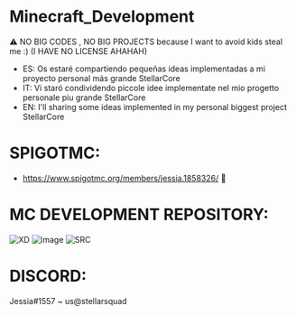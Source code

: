 # Minecraft_Development

⚠ NO BIG CODES , NO BIG PROJECTS because I want to avoid kids steal me :) (I HAVE NO LICENSE AHAHAH)

- ES: Os estaré compartiendo pequeñas ideas implementadas a mi proyecto personal más grande StellarCore
- IT: Vi staró condividendo piccole idee implementate nel mio progetto personale piu grande StellarCore
- EN: I'll sharing some ideas implemented in my personal biggest project StellarCore

# SPIGOTMC:
- https://www.spigotmc.org/members/jessia.1858326/ 💓

# MC DEVELOPMENT REPOSITORY:
![XD](https://github.com/Lewysan/Minecraft_Development/assets/70720366/abef76da-3105-4b83-9673-03b4d454e630)
![image](https://github.com/Lewysan/Minecraft_Development/assets/70720366/410915c9-3ea5-4695-becd-94555cc6b5ac)
![SRC](https://github.com/Lewysan/Minecraft_Development/assets/70720366/c82ab4d4-5b0c-4c1a-b92c-c6886f2469fd)


# DISCORD:
Jessia#1557
   ~ us@stellarsquad
